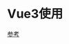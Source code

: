 # Vue3使用
















[参考](https://juejin.cn/post/7008696409507495967?utm_source=gold_browser_extension)